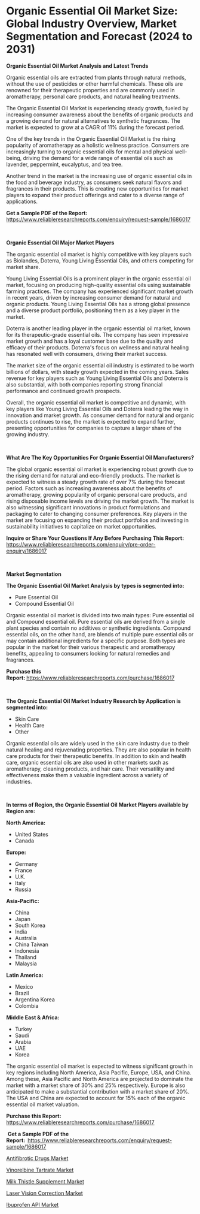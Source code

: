 <p><h1>Organic Essential Oil Market Size: Global Industry Overview, Market Segmentation and Forecast (2024 to 2031)</h1></p><p><strong>Organic Essential Oil Market Analysis and Latest Trends</strong></p>
<p><p>Organic essential oils are extracted from plants through natural methods, without the use of pesticides or other harmful chemicals. These oils are renowned for their therapeutic properties and are commonly used in aromatherapy, personal care products, and natural healing treatments.</p><p>The Organic Essential Oil Market is experiencing steady growth, fueled by increasing consumer awareness about the benefits of organic products and a growing demand for natural alternatives to synthetic fragrances. The market is expected to grow at a CAGR of 11% during the forecast period.</p><p>One of the key trends in the Organic Essential Oil Market is the rising popularity of aromatherapy as a holistic wellness practice. Consumers are increasingly turning to organic essential oils for mental and physical well-being, driving the demand for a wide range of essential oils such as lavender, peppermint, eucalyptus, and tea tree.</p><p>Another trend in the market is the increasing use of organic essential oils in the food and beverage industry, as consumers seek natural flavors and fragrances in their products. This is creating new opportunities for market players to expand their product offerings and cater to a diverse range of applications.</p></p>
<p><strong>Get a Sample PDF of the Report:&nbsp;</strong> <a href="https://www.reliableresearchreports.com/enquiry/request-sample/1686017">https://www.reliableresearchreports.com/enquiry/request-sample/1686017</a></p>
<p>&nbsp;</p>
<p><strong>Organic Essential Oil Major Market Players</strong></p>
<p><p>The organic essential oil market is highly competitive with key players such as Biolandes, Doterra, Young Living Essential Oils, and others competing for market share. </p><p>Young Living Essential Oils is a prominent player in the organic essential oil market, focusing on producing high-quality essential oils using sustainable farming practices. The company has experienced significant market growth in recent years, driven by increasing consumer demand for natural and organic products. Young Living Essential Oils has a strong global presence and a diverse product portfolio, positioning them as a key player in the market.</p><p>Doterra is another leading player in the organic essential oil market, known for its therapeutic-grade essential oils. The company has seen impressive market growth and has a loyal customer base due to the quality and efficacy of their products. Doterra's focus on wellness and natural healing has resonated well with consumers, driving their market success.</p><p>The market size of the organic essential oil industry is estimated to be worth billions of dollars, with steady growth expected in the coming years. Sales revenue for key players such as Young Living Essential Oils and Doterra is also substantial, with both companies reporting strong financial performance and continued growth prospects.</p><p>Overall, the organic essential oil market is competitive and dynamic, with key players like Young Living Essential Oils and Doterra leading the way in innovation and market growth. As consumer demand for natural and organic products continues to rise, the market is expected to expand further, presenting opportunities for companies to capture a larger share of the growing industry.</p></p>
<p>&nbsp;</p>
<p><strong>What Are The Key Opportunities For Organic Essential Oil Manufacturers?</strong></p>
<p><p>The global organic essential oil market is experiencing robust growth due to the rising demand for natural and eco-friendly products. The market is expected to witness a steady growth rate of over 7% during the forecast period. Factors such as increasing awareness about the benefits of aromatherapy, growing popularity of organic personal care products, and rising disposable income levels are driving the market growth. The market is also witnessing significant innovations in product formulations and packaging to cater to changing consumer preferences. Key players in the market are focusing on expanding their product portfolios and investing in sustainability initiatives to capitalize on market opportunities.</p></p>
<p><strong>Inquire or Share Your Questions If Any Before Purchasing This Report:</strong> <a href="https://www.reliableresearchreports.com/enquiry/pre-order-enquiry/1686017">https://www.reliableresearchreports.com/enquiry/pre-order-enquiry/1686017</a></p>
<p>&nbsp;</p>
<p><strong>Market Segmentation</strong></p>
<p><strong>The Organic Essential Oil Market Analysis by types is segmented into:</strong></p>
<p><ul><li>Pure Essential Oil</li><li>Compound Essential Oil</li></ul></p>
<p><p>Organic essential oil market is divided into two main types: Pure essential oil and Compound essential oil. Pure essential oils are derived from a single plant species and contain no additives or synthetic ingredients. Compound essential oils, on the other hand, are blends of multiple pure essential oils or may contain additional ingredients for a specific purpose. Both types are popular in the market for their various therapeutic and aromatherapy benefits, appealing to consumers looking for natural remedies and fragrances.</p></p>
<p><strong>Purchase this Report:&nbsp;</strong><a href="https://www.reliableresearchreports.com/purchase/1686017">https://www.reliableresearchreports.com/purchase/1686017</a></p>
<p>&nbsp;</p>
<p><strong>The Organic Essential Oil Market Industry Research by Application is segmented into:</strong></p>
<p><ul><li>Skin Care</li><li>Health Care</li><li>Other</li></ul></p>
<p><p>Organic essential oils are widely used in the skin care industry due to their natural healing and rejuvenating properties. They are also popular in health care products for their therapeutic benefits. In addition to skin and health care, organic essential oils are also used in other markets such as aromatherapy, cleaning products, and hair care. Their versatility and effectiveness make them a valuable ingredient across a variety of industries.</p></p>
<p>&nbsp;</p>
<p><strong>In terms of Region, the Organic Essential Oil Market Players available by Region are:</strong></p>
<p>
    <p> <strong> North America: </strong>
        <ul>
            <li>United States</li>
            <li>Canada</li>
        </ul>
        </p> 
    <p> <strong> Europe: </strong>
        <ul>
            <li>Germany</li>
            <li>France</li>
            <li>U.K.</li>
            <li>Italy</li>
            <li>Russia</li>
        </ul>
        </p> 
    <p> <strong> Asia-Pacific: </strong>
        <ul>
            <li>China</li>
            <li>Japan</li>
            <li>South Korea</li>
            <li>India</li>
            <li>Australia</li>
            <li>China Taiwan</li>
            <li>Indonesia</li>
            <li>Thailand</li>
            <li>Malaysia</li>
        </ul>
        </p> 
    <p> <strong> Latin America: </strong>
        <ul>
            <li>Mexico</li>
            <li>Brazil</li>
            <li>Argentina Korea</li>
            <li>Colombia</li>
        </ul>
        </p> 
    <p> <strong> Middle East & Africa: </strong>
        <ul>
            <li>Turkey</li>
            <li>Saudi</li>
            <li>Arabia</li>
            <li>UAE</li>
            <li>Korea</li>
        </ul>
    </p>
    </p>
<p><p>The organic essential oil market is expected to witness significant growth in key regions including North America, Asia Pacific, Europe, USA, and China. Among these, Asia Pacific and North America are projected to dominate the market with a market share of 30% and 25% respectively. Europe is also anticipated to make a substantial contribution with a market share of 20%. The USA and China are expected to account for 15% each of the organic essential oil market valuation.</p></p>
<p><strong>Purchase this Report: </strong><a href="https://www.reliableresearchreports.com/purchase/1686017">https://www.reliableresearchreports.com/purchase/1686017</a></p>
<p>&nbsp;<strong>Get a Sample PDF of the Report:&nbsp;&nbsp;</strong><a href="https://www.reliableresearchreports.com/enquiry/request-sample/1686017">https://www.reliableresearchreports.com/enquiry/request-sample/1686017</a></p>
<p><strong></strong></p>
<p><p><a href="https://medium.com/@anibalstamm1912/antifibrotic-drugs-market-report-reveals-the-latest-trends-and-growth-opportunities-of-this-market-d07767df7576">Antifibrotic Drugs Market</a></p><p><a href="https://medium.com/@emilywest91/vinorelbine-tartrate-market-share-evolution-and-market-growth-trends-2024-2031-0265e03848b2">Vinorelbine Tartrate Market</a></p><p><a href="https://medium.com/@emilywest91/milk-thistle-supplement-market-share-evolution-and-market-growth-trends-2024-2031-683350326937">Milk Thistle Supplement Market</a></p><p><a href="https://medium.com/@kathyburton10/laser-vision-correction-market-insights-into-market-cagr-market-trends-and-growth-strategies-6eb51f9248a0">Laser Vision Correction Market</a></p><p><a href="https://medium.com/@kathyburton10/ibuprofen-api-market-insights-into-market-cagr-market-trends-and-growth-strategies-8d85e7565e99">Ibuprofen API Market</a></p></p>